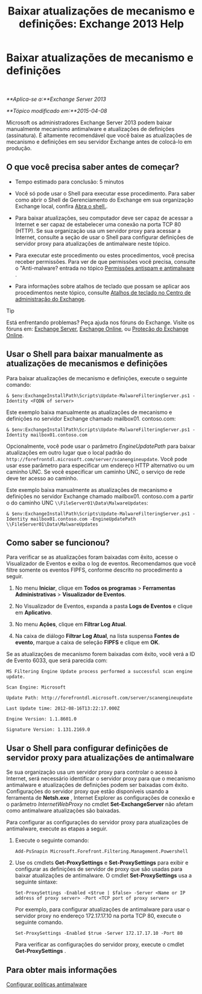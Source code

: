﻿---
title: 'Baixar atualizações de mecanismo e definições: Exchange 2013 Help'
TOCTitle: Baixar atualizações de mecanismo e definições
ms:assetid: 8f2ca383-e463-4df0-aa5d-29afe2f81aaf
ms:mtpsurl: https://technet.microsoft.com/pt-br/library/JJ657471(v=EXCHG.150)
ms:contentKeyID: 50486144
ms.date: 05/22/2018
mtps_version: v=EXCHG.150
ms.translationtype: MT
---

# Baixar atualizações de mecanismo e definições

 

_**Aplica-se a:**Exchange Server 2013_

_**Tópico modificado em:**2015-04-08_

Microsoft os administradores Exchange Server 2013 podem baixar manualmente mecanismo antimalware e atualizações de definições (assinatura). É altamente recomendável que você baixe as atualizações de mecanismo e definições em seu servidor Exchange antes de colocá-lo em produção.

## O que você precisa saber antes de começar?

  - Tempo estimado para conclusão: 5 minutos

  - Você só pode usar o Shell para executar esse procedimento. Para saber como abrir o Shell de Gerenciamento do Exchange em sua organização Exchange local, confira [Abra o shell.](https://technet.microsoft.com/pt-br/library/dd638134\(v=exchg.150\)).

  - Para baixar atualizações, seu computador deve ser capaz de acessar a Internet e ser capaz de estabelecer uma conexão na porta TCP 80 (HTTP). Se sua organização usa um servidor proxy para acessar a Internet, consulte a seção de usar o Shell para configurar definições de servidor proxy para atualizações de antimalware neste tópico.

  - Para executar este procedimento ou estes procedimentos, você precisa receber permissões. Para ver de que permissões você precisa, consulte o "Anti-malware? entrada no tópico [Permissões antispam e antimalware](anti-spam-and-anti-malware-permissions-exchange-2013-help.md) .

  - Para informações sobre atalhos de teclado que possam se aplicar aos procedimentos neste tópico, consulte [Atalhos de teclado no Centro de administração do Exchange](keyboard-shortcuts-in-the-exchange-admin-center-exchange-online-protection-help.md).


> [!TIP]
> Está enfrentando problemas? Peça ajuda nos fóruns do Exchange. Visite os fóruns em: <A href="https://go.microsoft.com/fwlink/p/?linkid=60612">Exchange Server</A>, <A href="https://go.microsoft.com/fwlink/p/?linkid=267542">Exchange Online</A>, ou <A href="https://go.microsoft.com/fwlink/p/?linkid=285351">Proteção do Exchange Online</A>.



## Usar o Shell para baixar manualmente as atualizações de mecanismos e definições

Para baixar atualizações de mecanismo e definições, execute o seguinte comando:

    & $env:ExchangeInstallPath\Scripts\Update-MalwareFilteringServer.ps1 -Identity <FQDN of server>

Este exemplo baixa manualmente as atualizações de mecanismo e definições no servidor Exchange chamado mailbox01. contoso.com:

    & $env:ExchangeInstallPath\Scripts\Update-MalwareFilteringServer.ps1 -Identity mailbox01.contoso.com

Opcionalmente, você pode usar o parâmetro *EngineUpdatePath* para baixar atualizações em outro lugar que o local padrão do `http://forefrontdl.microsoft.com/server/scanengineupdate`. Você pode usar esse parâmetro para especificar um endereço HTTP alternativo ou um caminho UNC. Se você especificar um caminho UNC, o serviço de rede deve ter acesso ao caminho.

Este exemplo baixa manualmente as atualizações de mecanismo e definições no servidor Exchange chamado mailbox01. contoso.com a partir o do caminho UNC `\\FileServer01\Data\MalwareUpdates`:

    & $env:ExchangeInstallPath\Scripts\Update-MalwareFilteringServer.ps1 -Identity mailbox01.contoso.com -EngineUpdatePath \\FileServer01\Data\MalwareUpdates

## Como saber se funcionou?

Para verificar se as atualizações foram baixadas com êxito, acesse o Visualizador de Eventos e exiba o log de eventos. Recomendamos que você filtre somente os eventos FIPFS, conforme descrito no procedimento a seguir.

1.  No menu **Iniciar**, clique em **Todos os programas** \> **Ferramentas Administrativas** \> **Visualizador de Eventos**.

2.  No Visualizador de Eventos, expanda a pasta **Logs de Eventos** e clique em **Aplicativo**.

3.  No menu **Ações**, clique em **Filtrar Log Atual**.

4.  Na caixa de diálogo **Filtrar Log Atual**, na lista suspensa **Fontes de evento**, marque a caixa de seleção **FIPFS** e clique em **OK**.

Se as atualizações de mecanismo forem baixadas com êxito, você verá a ID de Evento 6033, que será parecida com:

`MS Filtering Engine Update process performed a successful scan engine update.`

`Scan Engine: Microsoft`

`Update Path: http://forefrontdl.microsoft.com/server/scanengineupdate`

`Last Update time: ‎2012‎-‎08‎-‎16T13:22:17.000Z`

`Engine Version: 1.1.8601.0`

`Signature Version: 1.131.2169.0`

## Usar o Shell para configurar definições de servidor proxy para atualizações de antimalware

Se sua organização usa um servidor proxy para controlar o acesso à Internet, será necessário identificar o servidor proxy para que o mecanismo antimalware e atualizações de definições podem ser baixadas com êxito. Configurações do servidor proxy que estão disponíveis usando a ferramenta de **Netsh.exe** , Internet Explorer as configurações de conexão e o parâmetro *InternetWebProxy* no cmdlet **Set-ExchangeServer** não afetam como antimalware atualizações são baixadas.

Para configurar as configurações do servidor proxy para atualizações de antimalware, execute as etapas a seguir.

1.  Execute o seguinte comando:
    
        Add-PsSnapin Microsoft.Forefront.Filtering.Management.Powershell

2.  Use os cmdlets **Get-ProxySettings** e **Set-ProxySettings** para exibir e configurar as definições de servidor de proxy que são usadas para baixar atualizações de antimalware. O cmdlet **Set-ProxySettings** usa a seguinte sintaxe:
    
        Set-ProxySettings -Enabled <$true | $false> -Server <Name or IP address of proxy server> -Port <TCP port of proxy server>
    
    Por exemplo, para configurar atualizações de antimalware para usar o servidor proxy no endereço 172.17.17.10 na porta TCP 80, execute o seguinte comando.
    
        Set-ProxySettings -Enabled $true -Server 172.17.17.10 -Port 80
    
    Para verificar as configurações do servidor proxy, execute o cmdlet **Get-ProxySettings** .

## Para obter mais informações

[Configurar políticas antimalware](configure-anti-malware-policies-exchange-2013-help.md)


